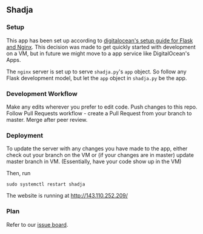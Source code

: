 ## Shadja

### Setup

This app has been set up according to [digitalocean's setup guide for Flask and Nginx](https://www.digitalocean.com/community/tutorials/how-to-serve-flask-applications-with-gunicorn-and-nginx-on-ubuntu-18-04). This decision was made to get quickly started with development on a VM, but in future we might move to a app service like DigitalOcean's Apps.

The `nginx` server is set up to serve `shadja.py`'s `app` object. So follow any Flask development model, but let the `app` object in `shadja.py` be the app.


### Development Workflow

Make any edits wherever you prefer to edit code. Push changes to this repo. Follow Pull Requests workflow - create a Pull Request from your branch to master. Merge after peer review.


### Deployment

To update the server with any changes you have made to the app, either check out your branch on the VM or (if your changes are in master) update master branch in VM. (Essentially, have your code show up in the VM)

Then, run

```
sudo systemctl restart shadja
```

The website is running at http://143.110.252.209/

### Plan
Refer to our [issue board](https://github.com/sddhrthrt/shadja/issues).
